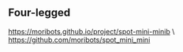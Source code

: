 ## Four-legged
https://moribots.github.io/project/spot-mini-minib \\
https://github.com/moribots/spot_mini_mini
